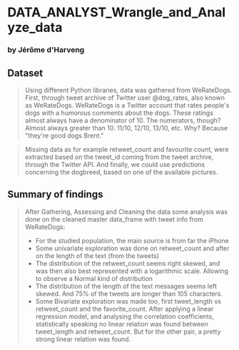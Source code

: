 # DATA_ANALYST_Wrangle_and_Analyze_data

### by Jérôme d'Harveng

## Dataset
>Using different Python libraries, data was gathered from WeRateDogs. First, through tweet archive of Twitter user @dog_rates, also known as WeRateDogs. WeRateDogs is a Twitter account that rates people's dogs with a humorous comments about the dogs. These ratings almost always have a denominator of 10. The numerators, though? Almost always greater than 10. 11/10, 12/10, 13/10, etc. Why? Because "they're good dogs Brent."

>Missing data as for example retweet_count and favourite count, were extracted based on the tweet_id coming from the tweet archive, through the Twitter API. And finally, we could use predictions concerning the dogbreed, based on one of the available pictures.

## Summary of findings
> After Gathering, Assessing and Cleaning the data some analysis was done on the cleaned master data_frame with tweet info from WeRateDogs:
>- For the studied population, the main source is from far the iPhone
>- Some univariate exploration was done on retweet_count and after on the length of the text (from the tweets)
>- The distribution of the retweet_count seems right skewed, and was then also best represented with a logarithmic scale. Allowing to observe a Normal kind of distribution
>- The distribution of the length of the text messages seems left skewed. And 75% of the tweets are longer than 105 characters.
>- Some Bivariate exploration was made too, first tweet_length vs retweet_count and the favorite_count. After applying a linear regression model, and analysing the correlation coefficients, statistically speaking no linear relation was found between tweet_length and retweet_count. But for the other pair, a pretty strong linear relation was found.
